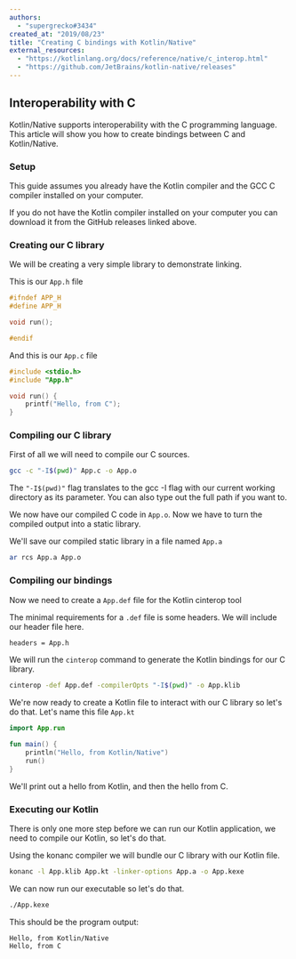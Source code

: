 ```yaml
---
authors:
  - "supergrecko#3434"
created_at: "2019/08/23"
title: "Creating C bindings with Kotlin/Native"
external_resources:
  - "https://kotlinlang.org/docs/reference/native/c_interop.html"
  - "https://github.com/JetBrains/kotlin-native/releases"
---
```


## Interoperability with C

Kotlin/Native supports interoperability with the C programming language. This article will show you how to create bindings between C and Kotlin/Native.

### Setup

This guide assumes you already have the Kotlin compiler and the GCC C compiler installed on your computer.

If you do not have the Kotlin compiler installed on your computer you can download it from the GitHub releases linked above.

### Creating our C library

We will be creating a very simple library to demonstrate linking.

This is our `App.h` file
```c
#ifndef APP_H
#define APP_H

void run();      

#endif 
```

And this is our `App.c` file

```c
#include <stdio.h>
#include "App.h"

void run() {
    printf("Hello, from C");
}     
```

### Compiling our C library

First of all we will need to compile our C sources.

```bash
gcc -c "-I$(pwd)" App.c -o App.o
```                       

The `"-I$(pwd)"` flag translates to the gcc -I flag with our current working directory as its parameter. You can also type out the full path if you want to.

We now have our compiled C code in `App.o`. Now we have to turn the compiled output into a static library.

We'll save our compiled static library in a file named `App.a`

```bash
ar rcs App.a App.o
```               

### Compiling our bindings

Now we need to create a `App.def` file for the Kotlin cinterop tool
    
The minimal requirements for a `.def` file is some headers. We will include our header file here.
    
```def
headers = App.h
```

We will run the `cinterop` command to generate the Kotlin bindings for our C library.

```bash
cinterop -def App.def -compilerOpts "-I$(pwd)" -o App.klib
```

We're now ready to create a Kotlin file to interact with our C library so let's do that. Let's name this file `App.kt`

```kotlin
import App.run

fun main() {
    println("Hello, from Kotlin/Native") 
    run()
}
```

We'll print out a hello from Kotlin, and then the hello from C.

### Executing our Kotlin

There is only one more step before we can run our Kotlin application, we need to compile our Kotlin, so let's do that.

Using the konanc compiler we will bundle our C library with our Kotlin file.

```bash
konanc -l App.klib App.kt -linker-options App.a -o App.kexe
```

We can now run our executable so let's do that.

```bash
./App.kexe
```       

This should be the program output:
```text
Hello, from Kotlin/Native
Hello, from C     
```
